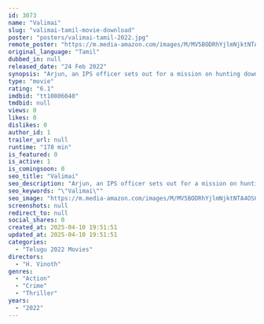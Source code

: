 ```yaml
---
id: 3073
name: "Valimai"
slug: "valimai-tamil-movie-download"
poster: "posters/valimai-tamil-2022.jpg"
remote_poster: "https://m.media-amazon.com/images/M/MV5BODRhYjlmNjktNTA4OS00NmU1LWIwOTctYmMyNThiMDYwZDJmXkEyXkFqcGc@._V1_SX300.jpg"
original_language: "Tamil"
dubbed_in: null
released_date: "24 Feb 2022"
synopsis: "Arjun, an IPS officer sets out for a mission on hunting down illegal bikers involving in theft and murder."
type: "movie"
rating: "6.1"
imdbid: "tt10806040"
tmdbid: null
views: 0
likes: 0
dislikes: 0
author_id: 1
trailer_url: null
runtime: "178 min"
is_featured: 0
is_active: 1
is_comingsoon: 0
seo_title: "Valimai"
seo_description: "Arjun, an IPS officer sets out for a mission on hunting down illegal bikers involving in theft and murder."
seo_keywords: "\"Valimai\""
seo_image: "https://m.media-amazon.com/images/M/MV5BODRhYjlmNjktNTA4OS00NmU1LWIwOTctYmMyNThiMDYwZDJmXkEyXkFqcGc@._V1_SX300.jpg"
screenshots: null
redirect_to: null
social_shares: 0
created_at: 2025-04-10 19:51:51
updated_at: 2025-04-10 19:51:51
categories:
  - "Telugu 2022 Movies"
directors:
  - "H. Vinoth"
genres:
  - "Action"
  - "Crime"
  - "Thriller"
years:
  - "2022"
---
```

